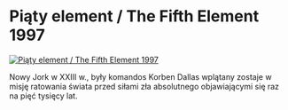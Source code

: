 Piąty element / The Fifth Element 1997 
=============
[![Piąty element / The Fifth Element 1997 ](http://vidos.pl/images/player.gif)](http://vidos.pl/piaty-element-the-fifth-element-1997)

 Nowy Jork w XXIII w., były komandos Korben Dallas wplątany zostaje w misję ratowania świata przed siłami zła absolutnego objawiającymi się raz na pięć tysięcy lat.
